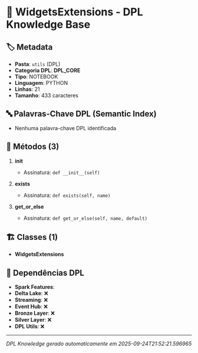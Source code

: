 # 🌊 WidgetsExtensions - DPL Knowledge Base

## 🏷️ Metadata
- **Pasta**: `utils` (DPL)
- **Categoria DPL**: **DPL_CORE**
- **Tipo**: NOTEBOOK
- **Linguagem**: PYTHON
- **Linhas**: 21
- **Tamanho**: 433 caracteres

## 🔤 Palavras-Chave DPL (Semantic Index)
- Nenhuma palavra-chave DPL identificada

## 🔧 Métodos (3)

 1. **__init__**
    - Assinatura: `def __init__(self)`

 2. **exists**
    - Assinatura: `def exists(self, name)`

 3. **get_or_else**
    - Assinatura: `def get_or_else(self, name, default)`


## 🏗️ Classes (1)

- **WidgetsExtensions**

## 🔗 Dependências DPL

- **Spark Features**: 
- **Delta Lake**: ❌
- **Streaming**: ❌
- **Event Hub**: ❌
- **Bronze Layer**: ❌
- **Silver Layer**: ❌
- **DPL Utils**: ❌

---
*DPL Knowledge gerado automaticamente em 2025-09-24T21:52:21.596965*
